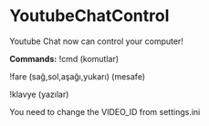 # YoutubeChatControl
Youtube Chat now can control your computer!


**Commands:**
!cmd (komutlar)

!fare (sağ,sol,aşağı,yukarı) (mesafe)

!klavye (yazılar)


You need to change the VIDEO_ID from settings.ini